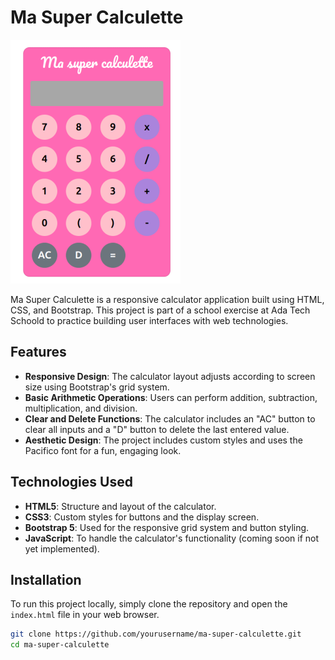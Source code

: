 # Ma Super Calculette

![Calculator Screenshot](./calculette.png)


Ma Super Calculette is a responsive calculator application built using HTML, CSS, and Bootstrap. This project is part of a school exercise at Ada Tech Schoold to practice building user interfaces with web technologies.

## Features

- **Responsive Design**: The calculator layout adjusts according to screen size using Bootstrap's grid system.
- **Basic Arithmetic Operations**: Users can perform addition, subtraction, multiplication, and division.
- **Clear and Delete Functions**: The calculator includes an "AC" button to clear all inputs and a "D" button to delete the last entered value.
- **Aesthetic Design**: The project includes custom styles and uses the Pacifico font for a fun, engaging look.

## Technologies Used

- **HTML5**: Structure and layout of the calculator.
- **CSS3**: Custom styles for buttons and the display screen.
- **Bootstrap 5**: Used for the responsive grid system and button styling.
- **JavaScript**: To handle the calculator's functionality (coming soon if not yet implemented).

## Installation

To run this project locally, simply clone the repository and open the `index.html` file in your web browser.

```bash
git clone https://github.com/yourusername/ma-super-calculette.git
cd ma-super-calculette


